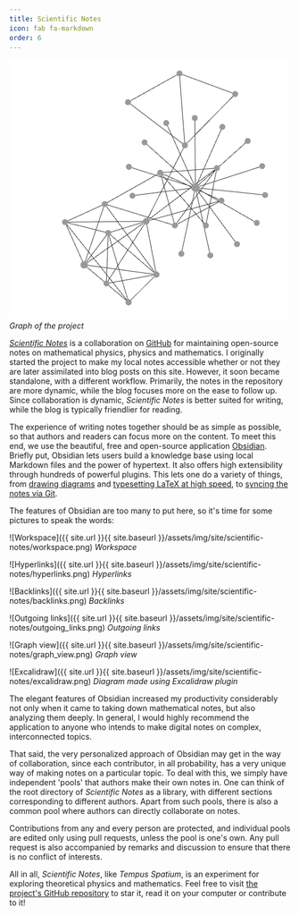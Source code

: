 ```yaml
---
title: Scientific Notes
icon: fab fa-markdown
order: 6
---
```


![Graph](https://raw.githubusercontent.com/Booodaness/Scientific-Notes/master/!Common/!Assets/Images/graph.png)
_Graph of the project_

[_Scientific Notes_](https://github.com/Booodaness/Scientific-Notes) is a collaboration on [GitHub](https://github.com/) for maintaining open-source notes on mathematical physics, physics and mathematics. I originally started the project to make my local notes accessible whether or not they are later assimilated into blog posts on this site. However, it soon became standalone, with a different workflow. Primarily, the notes in the repository are more dynamic, while the blog focuses more on the ease to follow up. Since collaboration is dynamic, _Scientific Notes_ is better suited for writing, while the blog is typically friendlier for reading.

The experience of writing notes together should be as simple as possible, so that authors and readers can focus more on the content. To meet this end, we use the beautiful, free and open-source application [Obsidian](https://obsidian.md/). Briefly put, Obsidian lets users build a knowledge base using local Markdown files and the power of hypertext. It also offers high extensibility through hundreds of powerful plugins. This lets one do a variety of things, from [drawing diagrams](https://github.com/zsviczian/obsidian-excalidraw-plugin) and [typesetting LaTeX at high speed](https://github.com/artisticat1/obsidian-latex-suite), to [syncing the notes via Git](https://github.com/denolehov/obsidian-git).

The features of Obsidian are too many to put here, so it's time for some pictures to speak the words:

![Workspace]({{ site.url }}{{ site.baseurl }}/assets/img/site/scientific-notes/workspace.png)
_Workspace_

![Hyperlinks]({{ site.url }}{{ site.baseurl }}/assets/img/site/scientific-notes/hyperlinks.png)
_Hyperlinks_

![Backlinks]({{ site.url }}{{ site.baseurl }}/assets/img/site/scientific-notes/backlinks.png)
_Backlinks_

![Outgoing links]({{ site.url }}{{ site.baseurl }}/assets/img/site/scientific-notes/outgoing_links.png)
_Outgoing links_

![Graph view]({{ site.url }}{{ site.baseurl }}/assets/img/site/scientific-notes/graph_view.png)
_Graph view_

![Excalidraw]({{ site.url }}{{ site.baseurl }}/assets/img/site/scientific-notes/excalidraw.png)
_Diagram made using Excalidraw plugin_

The elegant features of Obsidian increased my productivity considerably not only when it came to taking down mathematical notes, but also analyzing them deeply. In general, I would highly recommend the application to anyone who intends to make digital notes on complex, interconnected topics.

That said, the very personalized approach of Obsidian may get in the way of collaboration, since each contributor, in all probability, has a very unique way of making notes on a particular topic. To deal with this, we simply have independent 'pools' that authors make their own notes in. One can think of the root directory of _Scientific Notes_ as a library, with different sections corresponding to different authors. Apart from such pools, there is also a common pool where authors can directly collaborate on notes.

Contributions from any and every person are protected, and individual pools are edited only using pull requests, unless the pool is one's own. Any pull request is also accompanied by remarks and discussion to ensure that there is no conflict of interests.

All in all, _Scientific Notes_, like _Tempus Spatium_, is an experiment for exploring theoretical physics and mathematics. Feel free to visit [the project's GitHub repository](https://github.com/Booodaness/Scientific-Notes) to star it, read it on your computer or contribute to it!
